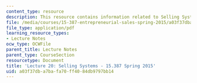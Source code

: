 ```yaml
---
content_type: resource
description: This resource contains information related to Selling Systems.
file: /media/courses/15-387-entrepreneurial-sales-spring-2015/a03f37dba7bafa70ff4084db9797bb14_MIT15_387S15_Lecture20.pdf
file_type: application/pdf
learning_resource_types:
- Lecture Notes
ocw_type: OCWFile
parent_title: Lecture Notes
parent_type: CourseSection
resourcetype: Document
title: 'Lecture 20: Selling Systems - 15.387 Spring 2015'
uid: a03f37db-a7ba-fa70-ff40-84db9797bb14
---
```

